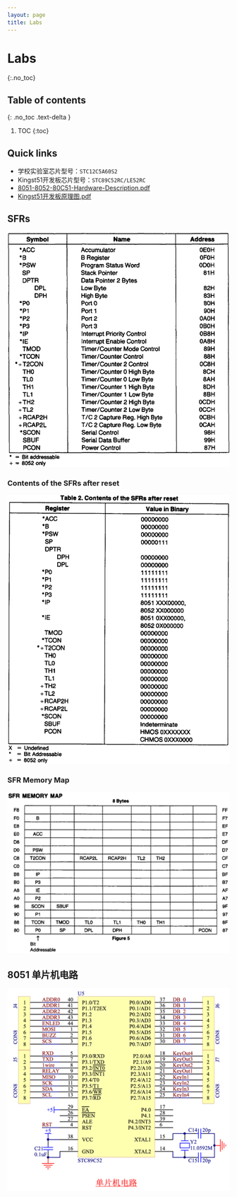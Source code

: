 ```yaml
---
layout: page
title: Labs
---
```


# Labs
{:.no_toc}

## Table of contents
{: .no_toc .text-delta }

1. TOC
{:toc}

## Quick links

- 学校实验室芯片型号：`STC12C5A60S2`
- Kingst51开发板芯片型号：`STC89C52RC/LE52RC`
- [8051-8052-80C51-Hardware-Description.pdf](pdf/8051-8052-80C51-Hardware-Description.pdf)
- [Kingst51开发板原理图.pdf](pdf/Kingst51开发板原理图.pdf)

## SFRs

<img src="labs/attachments/Pasted%20image%2020251014223704.png" alt="" srcset="{{ site.baseurl }}/labs/attachments/Pasted%20image%2020251014223704.png">

### Contents of the SFRs after reset

<img src="labs/attachments/Pasted%20image%2020251014223838.png" alt="" srcset="{{ site.baseurl }}/labs/attachments/Pasted%20image%2020251014223838.png">

### SFR Memory Map

<img src="labs/attachments/Pasted%20image%2020251014223929.png" alt="" srcset="{{ site.baseurl }}/labs/attachments/Pasted%20image%2020251014223929.png">

## 8051 单片机电路

<img src="labs/attachments/Pasted%20image%2020251014102143.png" alt="" srcset="{{ site.baseurl }}/labs/attachments/Pasted%20image%2020251014102143.png">

